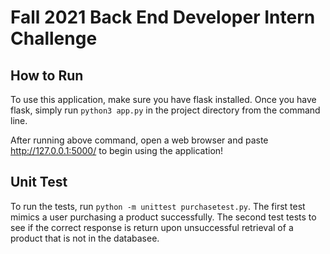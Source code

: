 # Fall 2021 Back End Developer Intern Challenge

## How to Run

To use this application, make sure you have flask installed. Once you have flask,
simply run `python3 app.py` in the project directory from the command line.

After running above command, open a web browser and paste http://127.0.0.1:5000/ to begin
using the application!

## Unit Test

To run the tests, run `python -m unittest purchasetest.py`. The first test mimics a user
purchasing a product successfully. The second test tests to see if the correct response
is return upon unsuccessful retrieval of a product that is not in the databasee.
